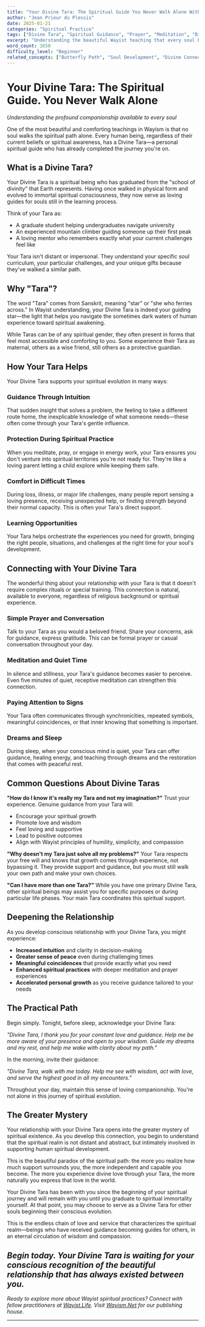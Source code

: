 ```yaml
---
title: "Your Divine Tara: The Spiritual Guide You Never Walk Alone With"
author: "Jean Prieur du Plessis"  
date: 2025-01-21
categories: "Spiritual Practice"
tags: ["Divine Tara", "Spiritual Guidance", "Prayer", "Meditation", "Divine Connection"]
excerpt: "Understanding the beautiful Wayist teaching that every soul has a personal divine guide—your Tara—who walks the spiritual path with you."
word_count: 1650
difficulty_level: "Beginner"
related_concepts: ["Butterfly Path", "Soul Development", "Divine Connection", "Spiritual Practice"]
---
```


# Your Divine Tara: The Spiritual Guide. You Never Walk Alone

*Understanding the profound companionship available to every soul*

One of the most beautiful and comforting teachings in Wayism is that no soul walks the spiritual path alone. Every human being, regardless of their current beliefs or spiritual awareness, has a Divine Tara—a personal spiritual guide who has already completed the journey you're on.

## What is a Divine Tara?

Your Divine Tara is a spiritual being who has graduated from the "school of divinity" that Earth represents. Having once walked in physical form and evolved to immortal spiritual consciousness, they now serve as loving guides for souls still in the learning process.

Think of your Tara as:
- A graduate student helping undergraduates navigate university
- An experienced mountain climber guiding someone up their first peak
- A loving mentor who remembers exactly what your current challenges feel like

Your Tara isn't distant or impersonal. They understand your specific soul curriculum, your particular challenges, and your unique gifts because they've walked a similar path.

## Why "Tara"?

The word "Tara" comes from Sanskrit, meaning "star" or "she who ferries across." In Wayist understanding, your Divine Tara is indeed your guiding star—the light that helps you navigate the sometimes dark waters of human experience toward spiritual awakening.

While Taras can be of any spiritual gender, they often present in forms that feel most accessible and comforting to you. Some experience their Tara as maternal, others as a wise friend, still others as a protective guardian.

## How Your Tara Helps

Your Divine Tara supports your spiritual evolution in many ways:

### **Guidance Through Intuition**
That sudden insight that solves a problem, the feeling to take a different route home, the inexplicable knowledge of what someone needs—these often come through your Tara's gentle influence.

### **Protection During Spiritual Practice**  
When you meditate, pray, or engage in energy work, your Tara ensures you don't venture into spiritual territories you're not ready for. They're like a loving parent letting a child explore while keeping them safe.

### **Comfort in Difficult Times**
During loss, illness, or major life challenges, many people report sensing a loving presence, receiving unexpected help, or finding strength beyond their normal capacity. This is often your Tara's direct support.

### **Learning Opportunities**
Your Tara helps orchestrate the experiences you need for growth, bringing the right people, situations, and challenges at the right time for your soul's development.

## Connecting with Your Divine Tara

The wonderful thing about your relationship with your Tara is that it doesn't require complex rituals or special training. This connection is natural, available to everyone, regardless of religious background or spiritual experience.

### **Simple Prayer and Conversation**
Talk to your Tara as you would a beloved friend. Share your concerns, ask for guidance, express gratitude. This can be formal prayer or casual conversation throughout your day.

### **Meditation and Quiet Time**  
In silence and stillness, your Tara's guidance becomes easier to perceive. Even five minutes of quiet, receptive meditation can strengthen this connection.

### **Paying Attention to Signs**
Your Tara often communicates through synchronicities, repeated symbols, meaningful coincidences, or that inner knowing that something is important.

### **Dreams and Sleep**
During sleep, when your conscious mind is quiet, your Tara can offer guidance, healing energy, and teaching through dreams and the restoration that comes with peaceful rest.

## Common Questions About Divine Taras

**"How do I know it's really my Tara and not my imagination?"**
Trust your experience. Genuine guidance from your Tara will:
- Encourage your spiritual growth
- Promote love and wisdom
- Feel loving and supportive
- Lead to positive outcomes
- Align with Wayist principles of humility, simplicity, and compassion

**"Why doesn't my Tara just solve all my problems?"**
Your Tara respects your free will and knows that growth comes through experience, not bypassing it. They provide support and guidance, but you must still walk your own path and make your own choices.

**"Can I have more than one Tara?"**
While you have one primary Divine Tara, other spiritual beings may assist you for specific purposes or during particular life phases. Your main Tara coordinates this spiritual support.

## Deepening the Relationship

As you develop conscious relationship with your Divine Tara, you might experience:

- **Increased intuition** and clarity in decision-making
- **Greater sense of peace** even during challenging times
- **Meaningful coincidences** that provide exactly what you need
- **Enhanced spiritual practices** with deeper meditation and prayer experiences  
- **Accelerated personal growth** as you receive guidance tailored to your needs

## The Practical Path

Begin simply. Tonight, before sleep, acknowledge your Divine Tara:

*"Divine Tara, I thank you for your constant love and guidance. Help me be more aware of your presence and open to your wisdom. Guide my dreams and my rest, and help me wake with clarity about my path."*

In the morning, invite their guidance:

*"Divine Tara, walk with me today. Help me see with wisdom, act with love, and serve the highest good in all my encounters."*

Throughout your day, maintain this sense of loving companionship. You're not alone in this journey of spiritual evolution.

## The Greater Mystery

Your relationship with your Divine Tara opens into the greater mystery of spiritual existence. As you develop this connection, you begin to understand that the spiritual realm is not distant and abstract, but intimately involved in supporting human spiritual development.

This is the beautiful paradox of the spiritual path: the more you realize how much support surrounds you, the more independent and capable you become. The more you experience divine love through your Tara, the more naturally you express that love in the world.

Your Divine Tara has been with you since the beginning of your spiritual journey and will remain with you until you graduate to spiritual immortality yourself. At that point, you may choose to serve as a Divine Tara for other souls beginning their conscious evolution.

This is the endless chain of love and service that characterizes the spiritual realm—beings who have received guidance becoming guides for others, in an eternal circulation of wisdom and compassion.

*Begin today. Your Divine Tara is waiting for your conscious recognition of the beautiful relationship that has always existed between you.*
---

*Ready to explore more about Wayist spiritual practices? Connect with fellow practitioners at [Wayist.Life](https://wayist.life). Visit [Wayism.Net](https://wayism.net) for our publishing house.*

---
